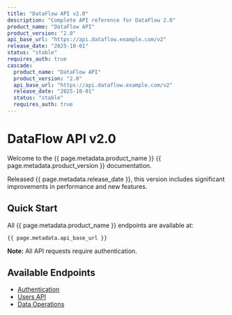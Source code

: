 ```yaml
---
title: "DataFlow API v2.0"
description: "Complete API reference for DataFlow 2.0"
product_name: "DataFlow API"
product_version: "2.0"
api_base_url: "https://api.dataflow.example.com/v2"
release_date: "2025-10-01"
status: "stable"
requires_auth: true
cascade:
  product_name: "DataFlow API"
  product_version: "2.0"
  api_base_url: "https://api.dataflow.example.com/v2"
  release_date: "2025-10-01"
  status: "stable"
  requires_auth: true
---
```


# DataFlow API v2.0

Welcome to the {{ page.metadata.product_name }} {{ page.metadata.product_version }} documentation.

Released {{ page.metadata.release_date }}, this version includes significant improvements in performance and new features.

## Quick Start

All {{ page.metadata.product_name }} endpoints are available at:
```
{{ page.metadata.api_base_url }}
```

**Note:** All API requests require authentication.

## Available Endpoints

- [Authentication](/api/v2/authentication/)
- [Users API](/api/v2/users/)
- [Data Operations](/api/v2/data-operations/)

